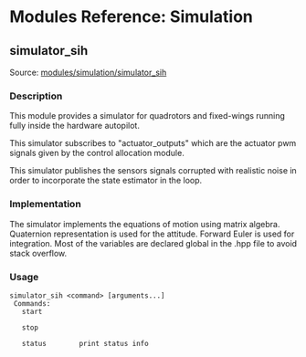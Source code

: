 # Modules Reference: Simulation

## simulator_sih
Source: [modules/simulation/simulator_sih](https://github.com/PX4/PX4-Autopilot/tree/main/src/modules/simulation/simulator_sih)


### Description
This module provides a simulator for quadrotors and fixed-wings running fully inside the hardware autopilot.

This simulator subscribes to "actuator_outputs" which are the actuator pwm signals given by the control allocation module.

This simulator publishes the sensors signals corrupted with realistic noise in order to incorporate the state estimator in the loop.

### Implementation
The simulator implements the equations of motion using matrix algebra. Quaternion representation is used for the attitude. Forward Euler is used for integration. Most of the variables are declared global in the .hpp file to avoid stack overflow.



<a id="simulator_sih_usage"></a>

### Usage
```
simulator_sih <command> [arguments...]
 Commands:
   start

   stop

   status        print status info
```
